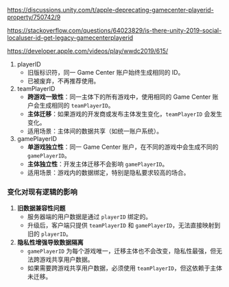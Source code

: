 https://discussions.unity.com/t/apple-deprecating-gamecenter-playerid-property/750742/9

https://stackoverflow.com/questions/64023829/is-there-unity-2019-social-localuser-id-get-legacy-gamecenterplayerid

https://developer.apple.com/videos/play/wwdc2019/615/



1. playerID
   - 旧版标识符，同一 Game Center 账户始终生成相同的 ID。
   - 已被废弃，不再推荐使用。
2. teamPlayerID
   - **跨游戏一致性**：同一主体下的所有游戏中，使用相同的 Game Center 账户会生成相同的 `teamPlayerID`。
   - **主体迁移**：如果游戏的开发商或发布主体发生变化，`teamPlayerID` 会发生变化。
   - 适用场景：主体间的数据共享（如统一账户系统）。
3. gamePlayerID
   - **单游戏独立性**：同一 Game Center 账户，在不同的游戏中会生成不同的 `gamePlayerID`。
   - **主体独立性**：开发主体迁移不会影响 `gamePlayerID`。
   - 适用场景：游戏内的数据绑定，特别是隐私要求较高的场合。

### **变化对现有逻辑的影响**

1. **旧数据兼容性问题**
   - 服务器端的用户数据是通过 `playerID` 绑定的。
   - 升级后，客户端只提供 `teamPlayerID` 和 `gamePlayerID`，无法直接映射到旧的 `playerID`。
2. **隐私性增强导致数据隔离**
   - `gamePlayerID` 为每个游戏唯一，迁移主体也不会改变，隐私性最强，但无法跨游戏共享用户数据。
   - 如果需要跨游戏共享用户数据，必须使用 `teamPlayerID`，但这依赖于主体未迁移。

